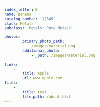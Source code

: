 ```yaml
---
index_letter: B
name: Banana
catalog_number: '12345'
class: Metals
subclass: 'Metals: Pure Metals'

photos:
        primary_photo_path:
            /images/material.png
        additional_photo:
            - _path: /images/material.png
        
links:
    -
        title: Apple
        url: www.apple.com
files:
    - 
        title: test
        file_path: /about.html
---
```


